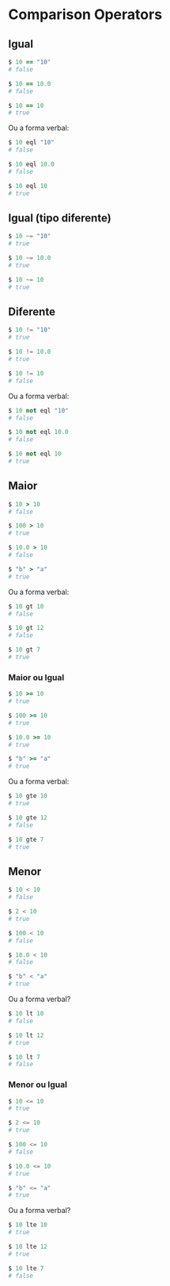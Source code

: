 # Comparison Operators

## Igual

```ruby
$ 10 == "10"
# false

$ 10 == 10.0
# false

$ 10 == 10
# true
```

Ou a forma verbal:

```ruby
$ 10 eql "10"
# false

$ 10 eql 10.0
# false

$ 10 eql 10
# true
```

## Igual (tipo diferente)

```python
$ 10 ~= "10"
# true

$ 10 ~= 10.0
# true

$ 10 ~= 10
# true
```

## Diferente

```python
$ 10 != "10"
# true

$ 10 != 10.0
# true

$ 10 != 10
# false
```

Ou a forma verbal:

```ruby
$ 10 not eql "10"
# false

$ 10 not eql 10.0
# false

$ 10 not eql 10
# true
```

## Maior

```ruby
$ 10 > 10
# false

$ 100 > 10
# true

$ 10.0 > 10
# false

$ "b" > "a"
# true
```

Ou a forma verbal:

```ruby
$ 10 gt 10
# false

$ 10 gt 12
# false

$ 10 gt 7
# true
```

### Maior ou Igual

```ruby
$ 10 >= 10
# true

$ 100 >= 10
# true

$ 10.0 >= 10
# true

$ "b" >= "a"
# true
```

Ou a forma verbal:

```ruby
$ 10 gte 10
# true

$ 10 gte 12
# false

$ 10 gte 7
# true
```

## Menor

```python
$ 10 < 10
# false

$ 2 < 10
# true

$ 100 < 10
# false

$ 10.0 < 10
# false

$ "b" < "a"
# true
```

Ou a forma verbal?

```ruby
$ 10 lt 10
# false

$ 10 lt 12
# true

$ 10 lt 7
# false
```

### Menor ou Igual

```python
$ 10 <= 10
# true

$ 2 <= 10
# true

$ 100 <= 10
# false

$ 10.0 <= 10
# true

$ "b" <= "a"
# true
```

Ou a forma verbal?

```ruby
$ 10 lte 10
# true

$ 10 lte 12
# true

$ 10 lte 7
# false
```

